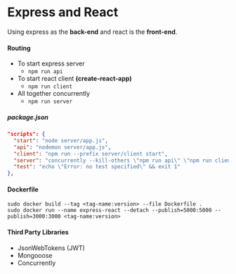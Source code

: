 # Express and React

Using express as the **back-end** and react is the **front-end**.

#### Routing
* To start express server
  * ```npm run api```
* To start react client **(create-react-app)**
  * ```npm run client```
* All together concurrently
  * ```npm run server```

##### package.json
```json
"scripts": {
  "start": "node server/app.js",
  "api": "nodemon server/app.js",
  "client": "npm run --prefix server/client start",
  "server": "concurrently --kill-others \"npm run api\" \"npm run client\"",
  "test": "echo \"Error: no test specified\" && exit 1"
},
```

#### Dockerfile

```
sudo docker build --tag <tag-name:version> --file Dockerfile .
sudo docker run --name express-react --detach --publish=5000:5000 --publish=3000:3000 <tag-name:version>
```

#### Third Party Libraries
* JsonWebTokens (JWT)
* Mongooose
* Concurrently 
